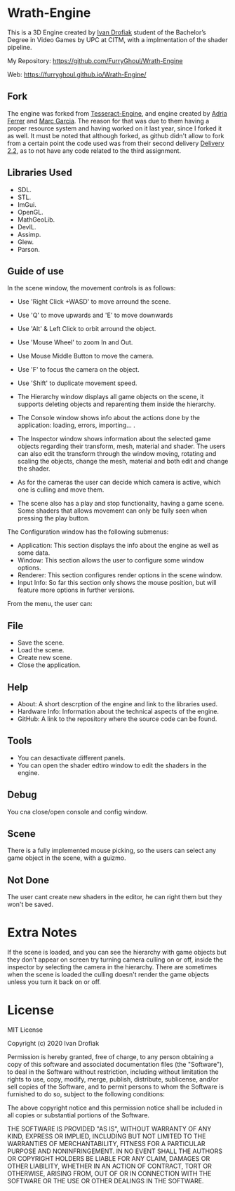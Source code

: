# Wrath-Engine

This is a 3D Engine created by [Ivan Drofiak](https://github.com/FurryGhoul) student of the Bachelor’s Degree in Video Games by UPC at CITM, with a implmentation of the shader pipeline.

My Repository: https://github.com/FurryGhoul/Wrath-Engine

Web: https://furryghoul.github.io/Wrath-Engine/

## Fork
The engine was forked from [Tesseract-Engine](https://github.com/Adria-F/Tesseract-Engine), and engine created by [Adria Ferrer](https://github.com/Adria-F) and [Marc Garcia](https://github.com/MaxitoSama). The reason for that was due to them having a proper resource system and having worked on it last year, since I forked it as well. It must be noted that although forked, as github didn't allow to fork from a certain point the code used was from their second delivery [Delivery 2.2](https://github.com/FurryGhoul/Tesseract-Engine/releases/tag/Assignment2.2), as to not have any code related to the third assignment.

## Libraries Used
- SDL.
- STL.
- ImGui.
- OpenGL.
- MathGeoLib.
- DevIL.
- Assimp.
- Glew.
- Parson.

## Guide of use

In the scene window, the movement controls is as follows:

- Use 'Right Click +WASD' to move arround the scene.
- Use 'Q' to move upwards and 'E' to move downwards
- Use 'Alt' & Left Click to orbit arround the object.
- Use 'Mouse Wheel' to zoom In and Out.
- Use Mouse Middle Button to move the camera.
- Use 'F' to focus the camera on the object.
- Use 'Shift' to duplicate movement speed.

- The Hierarchy window displays all game objects on the scene, it supports deleting objects and reparenting them inside the hierarchy. 
- The Console window shows info about the actions done by the application: loading, errors, importing... .
- The Inspector window shows information about the selected game objects regarding their transform, mesh, material and shader. The users can also edit the transform through the window moving, rotating and scaling the objects, change the mesh, material and both edit and change the shader. 
- As for the cameras the user can decide which camera is active, which one is culling and move them.
- The scene also has a play and stop functionality, having a game scene. Some shaders that allows movement can only be fully seen when pressing the play button.

The Configuration window has the following submenus:

- Application: This section displays the info about the engine as well as some data.
- Window: This section allows the user to configure some window options.
- Renderer: This section configures render options in the scene window.
- Input Info: So far this section only shows the mouse position, but will feature more options in further versions.	

From the menu, the user can:

## File
- Save the scene.
- Load the scene.
- Create new scene.
- Close the application.

## Help
- About: A short descrption of the engine and link to the libraries used. 
- Hardware Info: Information about the technical aspects of the engine.
- GitHub: A link to the repository where the source code can be found.

## Tools
- You can desactivate different panels.
- You can open the shader edtiro window to edit the shaders in the engine.

## Debug
You cna close/open console and config window.

## Scene
There is a fully implemented mouse picking, so the users can select any game object in the scene, with a guizmo.

## Not Done
The user cant create new shaders in the editor, he can right them but they won't be saved. 

# Extra Notes
If the scene is loaded, and you can see the hierarchy with game objects but they don't appear on screen try turning camera culling on or off, inside the inspector by selecting the camera in the hierarchy. There are sometimes when the scene is loaded the culling doesn't render the game objects unless you turn it back on or off. 

# License

MIT License

Copyright (c) 2020 Ivan Drofiak

Permission is hereby granted, free of charge, to any person obtaining a copy of this software and associated documentation files (the "Software"), to deal in the Software without restriction, including without limitation the rights to use, copy, modify, merge, publish, distribute, sublicense, and/or sell copies of the Software, and to permit persons to whom the Software is furnished to do so, subject to the following conditions:

The above copyright notice and this permission notice shall be included in all copies or substantial portions of the Software.

THE SOFTWARE IS PROVIDED "AS IS", WITHOUT WARRANTY OF ANY KIND, EXPRESS OR IMPLIED, INCLUDING BUT NOT LIMITED TO THE WARRANTIES OF MERCHANTABILITY, FITNESS FOR A PARTICULAR PURPOSE AND NONINFRINGEMENT. IN NO EVENT SHALL THE AUTHORS OR COPYRIGHT HOLDERS BE LIABLE FOR ANY CLAIM, DAMAGES OR OTHER LIABILITY, WHETHER IN AN ACTION OF CONTRACT, TORT OR OTHERWISE, ARISING FROM, OUT OF OR IN CONNECTION WITH THE SOFTWARE OR THE USE OR OTHER DEALINGS IN THE SOFTWARE.

